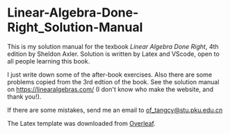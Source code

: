 # Linear-Algebra-Done-Right_Solution-Manual

This is my solution manual for the texbook *Linear Algebra Done Right*, 4th edition by Sheldon Axler.
Solution is written by Latex and VScode, open to all people learning this book.

I just write down some of the after-book exercises.
Also there are some problems copied from the 3rd edtion of the book.
See the solution manual on https://linearalgebras.com/ (I don't know who make the website, and thank you!).

If there are some mistakes, send me an email to of_tangcy@stu.pku.edu.cn

The Latex template was downloaded from [Overleaf](https://overleaf.com).
